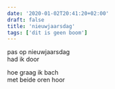 ```yaml
---
date: '2020-01-02T20:41:20+02:00'
draft: false
title: 'nieuwjaarsdag'
tags: ['dit is geen boom']
---
```


pas op nieuwjaarsdag <br>
had ik door

hoe graag ik bach <br>
met beide oren hoor
